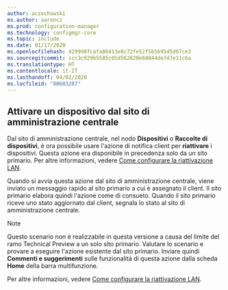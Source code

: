 ```yaml
---
author: aczechowski
ms.author: aaroncz
ms.prod: configuration-manager
ms.technology: configmgr-core
ms.topic: include
ms.date: 01/17/2020
ms.openlocfilehash: 429998fcafa86413e8c72fe52f5b5695d5d87ce3
ms.sourcegitcommit: ccc3c929b5585c05d562020e68044de7d7e11c6a
ms.translationtype: HT
ms.contentlocale: it-IT
ms.lasthandoff: 04/02/2020
ms.locfileid: "80603287"
---
```

## <a name="wake-up-a-device-from-the-central-administration-site"></a><a name="bkmk_wake"></a> Attivare un dispositivo dal sito di amministrazione centrale

<!--6030715-->

Dal sito di amministrazione centrale, nel nodo **Dispositivi** o **Raccolte di dispositivi**, è ora possibile usare l'azione di notifica client per **riattivare** i dispositivi. Questa azione era disponibile in precedenza solo da un sito primario. Per altre informazioni, vedere [Come configurare la riattivazione LAN](/configmgr/core/clients/deploy/configure-wake-on-lan#bkmk_wol-1810).

Quando si avvia questa azione dal sito di amministrazione centrale, viene inviato un messaggio rapido al sito primario a cui è assegnato il client. Il sito primario elabora quindi l'azione come di consueto. Quando il sito primario riceve uno stato aggiornato dal client, segnala lo stato al sito di amministrazione centrale.

> [!NOTE]
> Questo scenario non è realizzabile in questa versione a causa del limite del ramo Technical Preview a un solo sito primario. Valutare lo scenario e provare a eseguire l'azione esistente dal sito primario. Inviare quindi **Commenti e suggerimenti** sulle funzionalità di questa azione dalla scheda **Home** della barra multifunzione.
>
> Per altre informazioni, vedere [Come configurare la riattivazione LAN](/configmgr/core/clients/deploy/configure-wake-on-lan#bkmk_wol-1810).
